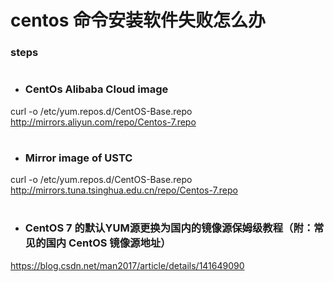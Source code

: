 # centos 命令安装软件失败怎么办
### steps
#
 * ### CentOs Alibaba Cloud image
curl -o /etc/yum.repos.d/CentOS-Base.repo http://mirrors.aliyun.com/repo/Centos-7.repo
#
 * ### Mirror image of USTC
curl -o /etc/yum.repos.d/CentOS-Base.repo http://mirrors.tuna.tsinghua.edu.cn/repo/Centos-7.repo
#
 * ### CentOS 7 的默认YUM源更换为国内的镜像源保姆级教程（附：常见的国内 CentOS 镜像源地址）
https://blog.csdn.net/man2017/article/details/141649090
